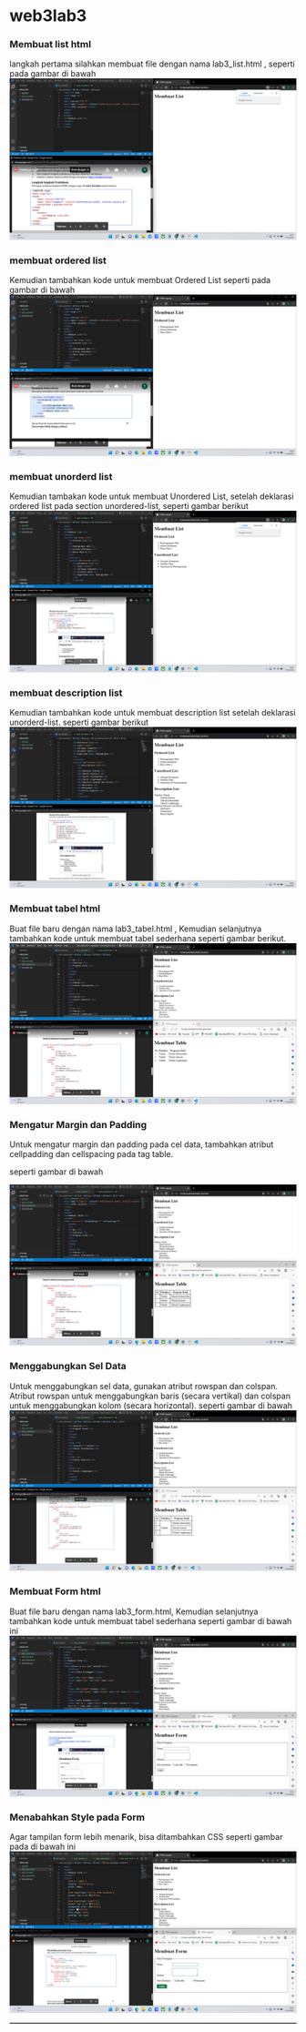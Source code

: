 # web3lab3
### Membuat list html ###
langkah pertama silahkan membuat file dengan nama lab3_list.html , seperti pada gambar di bawah
![gambar](gambar/ss1.png)
### membuat ordered list ###
Kemudian tambahkan kode untuk membuat Ordered List seperti  pada gambar di bawah
![gambar](gambar/ss2.png)
### membuat unorderd list ###
Kemudian tambakan kode untuk membuat Unordered List, setelah deklarasi ordered list pada
section unordered-list, seperti gambar berikut
![gambar](gambar/ss3.png)
### membuat description list ###
Kemudian tambahkan kode untuk membuat description list setelah deklarasi unorderd-list. seperti gambar berikut 
![gambar](gambar/ss4.png)
### Membuat tabel html ###
Buat file baru dengan nama lab3_tabel.html , Kemudian selanjutnya tambahkan kode untuk membuat tabel sederhana seperti gambar berikut.
![gambar](gambar/ss5.png)
### Mengatur Margin dan Padding ###
Untuk mengatur margin dan padding pada cel data, tambahkan atribut cellpadding dan
cellspacing pada tag table.
<table border="1" cellpadding="4" cellspacing="0"> seperti gambar di bawah

![gambar](gambar/ss6.png)
### Menggabungkan Sel Data ###
Untuk menggabungkan sel data, gunakan atribut rowspan dan colspan. Atribut rowspan untuk
menggabungkan baris (secara vertikal) dan colspan untuk menggabungkan kolom (secara
horizontal). seperti gambar di bawah
![gambar](gambar/ss7.png)
### Membuat Form html ###
Buat file baru dengan nama lab3_form.html, Kemudian selanjutnya tambahkan kode untuk membuat tabel sederhana seperti gambar di bawah ini 
![gambar](gambar/ss8.png)
### Menabahkan Style pada Form ###
Agar tampilan form lebih menarik, bisa ditambahkan CSS seperti gambar pada di bawah ini
![gambar](gambar/ss9.png)
